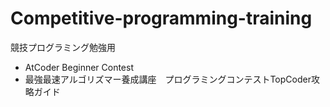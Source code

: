 # Competitive-programming-training
競技プログラミング勉強用
* AtCoder Beginner Contest
* 最強最速アルゴリズマー養成講座　プログラミングコンテストTopCoder攻略ガイド 
